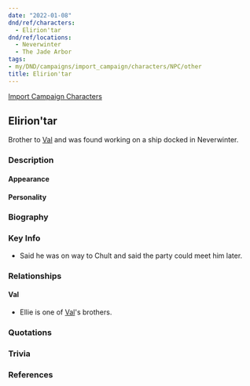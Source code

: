 ```yaml
---
date: "2022-01-08"
dnd/ref/characters:
  - Elirion'tar
dnd/ref/locations:
  - Neverwinter
  - The Jade Arbor
tags:
- my/DND/campaigns/import_campaign/characters/NPC/other
title: Elirion'tar
---
```


[Import Campaign Characters](/dnd/characters/)

## Elirion'tar

Brother to [Val](/dnd/characters/val) and was found working on a ship docked in Neverwinter.

### Description

#### Appearance

#### Personality

### Biography

### Key Info

- Said he was on way to Chult and said the party could meet him later.

### Relationships

#### Val

- Ellie is one of [Val](/dnd/characters/val)'s brothers.

### Quotations

### Trivia

### References
